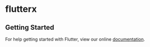 # flutterx


## Getting Started

For help getting started with Flutter, view our online
[documentation](https://flutter.io/).
